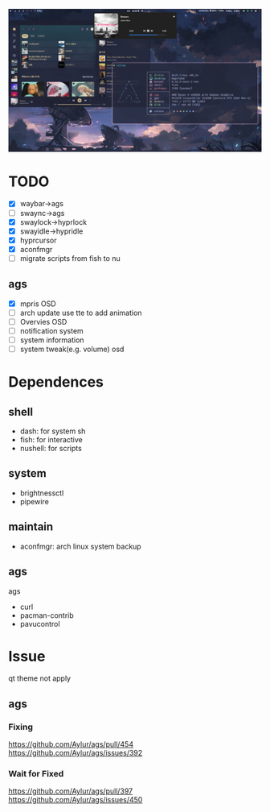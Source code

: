 ![screenshot](./.dotfiles/assets/screenshot.png)
# TODO
- [x] waybar->ags
- [ ] swaync->ags
- [x] swaylock->hyprlock
- [x] swayidle->hypridle
- [x] hyprcursor
- [x] aconfmgr
- [ ] migrate scripts from fish to nu
## ags
- [X] mpris OSD
- [ ] arch update use tte to add animation
- [ ] Overvies OSD
- [ ] notification system
- [ ] system information
- [ ] system tweak(e.g. volume) osd

# Dependences
## shell
- dash: for system sh
- fish: for interactive
- nushell: for scripts
## system
- brightnessctl
- pipewire
## maintain
- aconfmgr: arch linux system backup
## ags
ags
- curl
- pacman-contrib
- pavucontrol

# Issue
qt theme not apply
## ags
### Fixing
https://github.com/Aylur/ags/pull/454
https://github.com/Aylur/ags/issues/392
### Wait for Fixed
https://github.com/Aylur/ags/pull/397
https://github.com/Aylur/ags/issues/450

